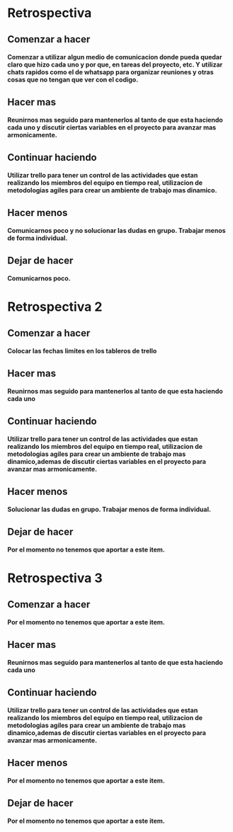 # Retrospectiva

## Comenzar a hacer
#### Comenzar a utilizar algun medio de comunicacion donde pueda quedar claro que hizo cada uno y por que, en tareas del proyecto, etc. Y utilizar chats rapidos como el de whatsapp para organizar reuniones y otras cosas que no tengan que ver con el codigo.

## Hacer mas
#### Reunirnos mas seguido para mantenerlos al tanto de que esta haciendo cada uno y discutir ciertas variables en el proyecto para avanzar mas armonicamente.

## Continuar haciendo
#### Utilizar trello para tener un control de las actividades que estan realizando los miembros del equipo en tiempo real, utilizacion de metodologias agiles para crear un ambiente de trabajo mas dinamico.

## Hacer menos
#### Comunicarnos poco y no solucionar las dudas en grupo. Trabajar menos de forma individual.

## Dejar de hacer
#### Comunicarnos poco.

# Retrospectiva 2

## Comenzar a hacer
#### Colocar las fechas limites en los tableros de trello 

## Hacer mas
#### Reunirnos mas seguido para mantenerlos al tanto de que esta haciendo cada uno 

## Continuar haciendo
#### Utilizar trello para tener un control de las actividades que estan realizando los miembros del equipo en tiempo real, utilizacion de metodologias agiles para crear un ambiente de trabajo mas dinamico,ademas de discutir ciertas variables en el proyecto para avanzar mas armonicamente.

## Hacer menos
#### Solucionar las dudas en grupo. Trabajar menos de forma individual.

## Dejar de hacer
#### Por el momento no tenemos que aportar a este item.

# Retrospectiva 3

## Comenzar a hacer
#### Por el momento no tenemos que aportar a este item.

## Hacer mas
#### Reunirnos mas seguido para mantenerlos al tanto de que esta haciendo cada uno 

## Continuar haciendo
#### Utilizar trello para tener un control de las actividades que estan realizando los miembros del equipo en tiempo real, utilizacion de metodologias agiles para crear un ambiente de trabajo mas dinamico,ademas de discutir ciertas variables en el proyecto para avanzar mas armonicamente.

## Hacer menos
#### Por el momento no tenemos que aportar a este item.

## Dejar de hacer
#### Por el momento no tenemos que aportar a este item.
